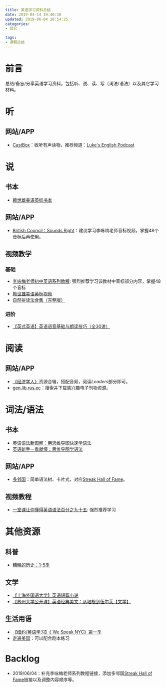 ```yaml
---
title: 英语学习资料总结
date: 2019-04-14 19:40:10
updated: 2019-06-04 20:54:25
categories:
- 其它

tags:
- 课程总结
---
```

# 前言
总结/备忘/分享英语学习资料，包括听、说、读、写（词法/语法）以及其它学习材料。

<!--more-->
# 听
## 网站/APP
- [CastBox](https://castbox.fm/)：收听有声读物，推荐频道：[Luke's English Podcast](https://teacherluke.co.uk/)

# 说
## 书本
- [赖世雄美语英标书本](https://book.douban.com/subject/2977637/)

## 网站/APP
- [British Council：Sounds Right](https://www.britishcouncil.org/english/business/apps/sounds-right)：建议学习李咏梅老师音标视频，掌握48个音标后再使用。

## 视频教学
### 基础
- [李咏梅老师初中英语系列教程](https://pan.baidu.com/s/4dHSzWhb): 强烈推荐学习该教材中音标部分内容，掌握48个音标
- [赖世雄美语英标视频](https://www.bilibili.com/video/av18344760)
- [自然拼读法合集（完整版）](https://www.bilibili.com/video/av8909007)

### 进阶
- [【英式英语】英语语音基础与朗读技巧（全30讲）](https://www.bilibili.com/video/av22981167)

# 阅读
## 网站/APP
- [《经济学人》](https://www.tianfateng.cn/7399.html)资源合辑，搭配音频，阅读*Leaders*部分即可。
- [gen.lib.rus.ec](http://gen.lib.rus.ec)：搜索并下载感兴趣电子刊物资源。

# 词法/语法
## 书本
- [英语语法新图解：用思维导图快速学语法](https://book.douban.com/subject/30246892/)
- [英语新手一看就懂：思维导图学语法](https://book.douban.com/subject/30845258/)

## 网站/APP
- [多邻国](https://duolingo.com)：简单语法树、卡片式，对应[Streak Hall of Fame](https://duome.eu/anoni15/progress)。

## 视频教程
- [一堂课让你懂得英语语法百分之九十五](https://www.bilibili.com/video/av47618740): 强烈推荐学习

# 其他资源
## 科普
- [糟糕的历史：1-5季](https://search.bilibili.com/pgc?keyword=%E7%B3%9F%E7%B3%95%E7%9A%84%E5%8E%86%E5%8F%B2)

## 文学
- [【上海外国语大学】英语短篇小说](https://www.bilibili.com/video/av25357215)
- [【苏州大学公开课】英语经典美文：从培根到伍尔芙【文学】](https://www.bilibili.com/video/av8729512)

## 生活用语
- [【纽约/英语学习】《 We Speak NYC》第一季](https://www.bilibili.com/video/av33128510)
- [走遍美国](https://pan.baidu.com/s/4kWk4TL1)：可以配合剧本练习

# Backlog
- 2019/06/04：补充李咏梅老师系列教程链接，添加多邻国[Streak Hall of Fame](https://duome.eu/anoni15/progress)链接以及调整内容顺序等。